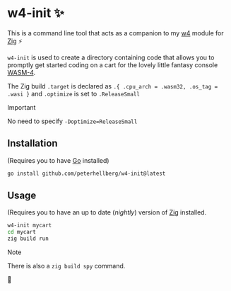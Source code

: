 # w4-init :sparkles:

This is a command line tool that acts as a companion to my
[w4](https://github.com/peterhellberg/w4) module
for [Zig](https://ziglang.org/) :zap:

`w4-init` is used to create a directory containing code that
allows you to promptly get started coding on a cart for the
lovely little fantasy console [WASM-4](https://wasm4.org/).

The Zig build `.target` is declared as `.{ .cpu_arch = .wasm32, .os_tag = .wasi }`
and `.optimize` is set to `.ReleaseSmall`

> [!Important]
> No need to specify `-Doptimize=ReleaseSmall`

## Installation

(Requires you to have [Go](https://go.dev/) installed)

```sh
go install github.com/peterhellberg/w4-init@latest
```

## Usage

(Requires you to have an up to date (_nightly_) version of
[Zig](https://ziglang.org/download/#release-master) installed.

```sh
w4-init mycart
cd mycart
zig build run
```

> [!Note]
> There is also a `zig build spy` command.

:seedling:
